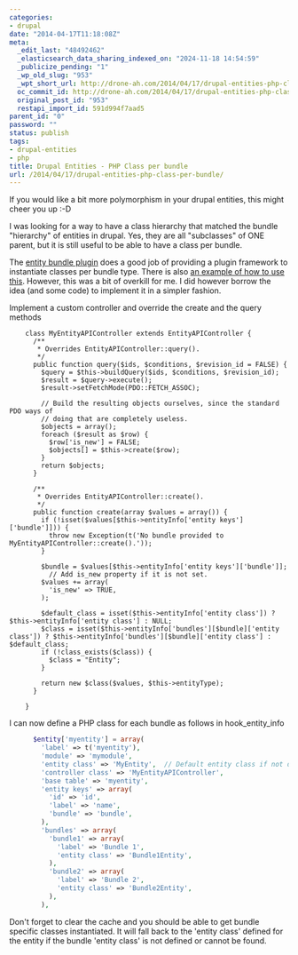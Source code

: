 ```yaml
---
categories:
- drupal
date: "2014-04-17T11:18:08Z"
meta:
  _edit_last: "48492462"
  _elasticsearch_data_sharing_indexed_on: "2024-11-18 14:54:59"
  _publicize_pending: "1"
  _wp_old_slug: "953"
  _wpt_short_url: http://drone-ah.com/2014/04/17/drupal-entities-php-class-per-bundle/
  oc_commit_id: http://drone-ah.com/2014/04/17/drupal-entities-php-class-per-bundle/1397729891
  original_post_id: "953"
  restapi_import_id: 591d994f7aad5
parent_id: "0"
password: ""
status: publish
tags:
- drupal-entities
- php
title: Drupal Entities - PHP Class per bundle
url: /2014/04/17/drupal-entities-php-class-per-bundle/
---
```


If you would like a bit more polymorphism in your drupal entities, this might
cheer you up :-D

I was looking for a way to have a class hierarchy that matched the bundle
"hierarchy" of entities in drupal. Yes, they are all "subclasses" of ONE parent,
but it is still useful to be able to have a class per bundle.

The
[entity bundle plugin](https://drupal.org/project/entity_bundle_plugin "entity bundle plugin") does
a good job of providing a plugin framework to instantiate classes per bundle
type. There is also
[an example of how to use this](http://bojanz.wordpress.com/2013/07/19/entity-bundle-plugin/ "how to use entity bundle plugin").
However, this was a bit of overkill for me. I did however borrow the idea (and
some code) to implement it in a simpler fashion.

Implement a custom controller and override the create and the query methods

```phg
    class MyEntityAPIController extends EntityAPIController {
      /**
       * Overrides EntityAPIController::query().
       */
      public function query($ids, $conditions, $revision_id = FALSE) {
        $query = $this->buildQuery($ids, $conditions, $revision_id);
        $result = $query->execute();
        $result->setFetchMode(PDO::FETCH_ASSOC);

        // Build the resulting objects ourselves, since the standard PDO ways of
        // doing that are completely useless.
        $objects = array();
        foreach ($result as $row) {
          $row['is_new'] = FALSE;
          $objects[] = $this->create($row);
        }
        return $objects;
      }

      /**
       * Overrides EntityAPIController::create().
       */
      public function create(array $values = array()) {
        if (!isset($values[$this->entityInfo['entity keys']['bundle']])) {
          throw new Exception(t('No bundle provided to MyEntityAPIController::create().'));
        }

        $bundle = $values[$this->entityInfo['entity keys']['bundle']];
          // Add is_new property if it is not set.
        $values += array(
          'is_new' => TRUE,
        );

        $default_class = isset($this->entityInfo['entity class']) ? $this->entityInfo['entity class'] : NULL;
        $class = isset($this->entityInfo['bundles'][$bundle]['entity class']) ? $this->entityInfo['bundles'][$bundle]['entity class'] : $default_class;
        if (!class_exists($class)) {
          $class = "Entity";
        }

        return new $class($values, $this->entityType);
      }

    }
```

I can now define a PHP class for each bundle as follows in hook_entity_info

```php
      $entity['myentity'] = array(
        'label' => t('myentity'),
        'module' => 'mymodule',
        'entity class' => 'MyEntity',  // Default entity class if not defined in bundle
        'controller class' => 'MyEntityAPIController',
        'base table' => 'myentity',
        'entity keys' => array(
          'id' => 'id',
          'label' => 'name',
          'bundle' => 'bundle',
        ),
        'bundles' => array(
          'bundle1' => array(
            'label' => 'Bundle 1',
            'entity class' => 'Bundle1Entity',
          ),
          'bundle2' => array(
            'label' => 'Bundle 2',
            'entity class' => 'Bundle2Entity',
          ),
        ),
```

Don't forget to clear the cache and you should be able to get bundle specific
classes instantiated. It will fall back to the 'entity class' defined for the
entity if the bundle 'entity class' is not defined or cannot be found.
